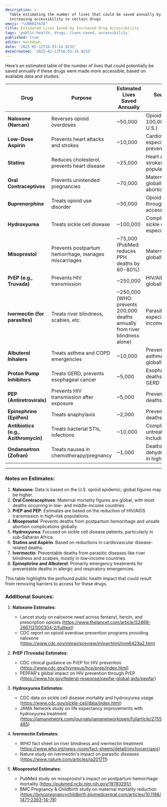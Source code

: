 ```yaml
---
description: >-
  Table estimating the number of lives that could be saved annually by
  increasing accessibility to certain drugs
emoji: "\U0001FA7A"
title: Estimated Lives Saved by Increased Drug Accessibility
tags: 'public-health, drugs, lives-saved, accessibility'
published: true
editor: markdown
date: '2025-02-12T16:55:14.923Z'
dateCreated: '2025-02-12T16:55:14.923Z'
---
```

Here’s an estimated table of the number of lives that could potentially be saved annually if these drugs were made more accessible, based on available data and studies:

| **Drug**                             | **Purpose**                                          | **Estimated Lives Saved Annually**                                          | **Source of Deaths Prevented**                                 |
|--------------------------------------|------------------------------------------------------|-----------------------------------------------------------------------------|----------------------------------------------------------------|
| **Naloxone (Narcan)**                | Reverses opioid overdoses                            | ~50,000                                                                     | Opioid overdoses (over 100,000 annually in the U.S.)           |
| **Low-Dose Aspirin**                 | Prevents heart attacks and strokes                   | ~10,000                                                                     | Cardiovascular disease, especially secondary prevention        |
| **Statins**                          | Reduces cholesterol, prevents heart disease          | ~25,000                                                                     | Heart attacks and strokes in high-risk populations             |
| **Oral Contraceptives**              | Prevents unintended pregnancies                      | ~70,000                                                                     | Maternal mortality globally due to unsafe abortions/pregnancy  |
| **Buprenorphine**                    | Treats opioid use disorder                           | ~30,000                                                                     | Opioid overdoses through treatment accessibility               |
| **Hydroxyurea**                      | Treats sickle cell disease                           | ~100,000                                                                    | Complications from sickle cell disease, especially in Africa   |
| **Misoprostol**                      | Prevents postpartum hemorrhage, manages miscarriages | ~75,000 (PubMed: reduces PPH deaths by 60-80%)                              | Maternal mortality globally                                    |
| **PrEP (e.g., Truvada)**             | Prevents HIV transmission                            | ~250,000                                                                    | HIV/AIDS deaths globally                                       |
| **Ivermectin (for parasites)**       | Treats river blindness, scabies, etc.                | ~250,000 (WHO: prevents 200,000 deaths annually from river blindness alone) | Parasitic infections, especially in low-income regions         |
| **Albuterol Inhalers**               | Treats asthma and COPD emergencies                   | ~10,000                                                                     | Preventable asthma/COPD deaths globally                        |
| **Proton Pump Inhibitors**           | Treats GERD, prevents esophageal cancer              | ~5,000                                                                      | Esophageal cancer deaths from untreated GERD                   |
| **PEP (Antiretrovirals)**            | Prevents HIV transmission after exposure             | ~5,000                                                                      | Preventable HIV/AIDS deaths                                    |
| **Epinephrine (EpiPen)**             | Treats anaphylaxis                                   | ~2,000                                                                      | Preventable anaphylaxis deaths                                 |
| **Antibiotics (e.g., Azithromycin)** | Treats bacterial STIs, infections                    | ~10,000                                                                     | Complications from untreated infections, including infertility |
| **Ondansetron (Zofran)**             | Treats nausea in chemotherapy/pregnancy              | ~1,000                                                                      | Deaths from dehydration/malnutrition in high-risk patients     |

---

### **Notes on Estimates:**

1. **Naloxone**: Data is based on the U.S. opioid epidemic; global figures may be higher.
2. **Oral Contraceptives**: Maternal mortality figures are global, with most deaths occurring in low- and middle-income countries.
3. **PrEP and PEP**: Estimates are based on the reduction of HIV/AIDS transmission in high-risk populations.
4. **Misoprostol**: Prevents deaths from postpartum hemorrhage and unsafe abortion complications globally.
5. **Hydroxyurea**: Focused on sickle cell disease patients, particularly in sub-Saharan Africa.
6. **Statins and Aspirin**: Based on reductions in cardiovascular disease-related deaths.
7. **Ivermectin**: Preventable deaths from parasitic diseases like river blindness and scabies, mostly in low-income countries.
8. **Epinephrine and Albuterol**: Primarily emergency treatments for preventable deaths in allergic and respiratory emergencies.

This table highlights the profound public health impact that could result from removing barriers to access for these drugs.

### **Additional Sources:**

1. **Naloxone Estimates**:
   - Lancet study on naloxone need across fentanyl, heroin, and prescription opioids (https://www.thelancet.com/article/S2468-2667(21)00304-2/fulltext)
   - CDC report on opioid overdose prevention programs providing naloxone (https://www.cdc.gov/mmwr/preview/mmwrhtml/mm6423a2.htm)

2. **PrEP (Truvada) Estimates**:
   - CDC clinical guidance on PrEP for HIV prevention (https://www.cdc.gov/hivnexus/hcp/prep/index.html)
   - PEPFAR's global impact on HIV prevention through PrEP (https://www.hiv.gov/federal-response/pepfar-global-aids/pepfar)

3. **Hydroxyurea Estimates**:
   - CDC data on sickle cell disease mortality and hydroxyurea usage (https://www.cdc.gov/sickle-cell/data/index.html)
   - JAMA Network study on life expectancy improvements with hydroxyurea treatment (https://jamanetwork.com/journals/jamanetworkopen/fullarticle/2755485)

4. **Ivermectin Estimates**:
   - WHO fact sheet on river blindness and ivermectin treatment (https://www.who.int/news-room/fact-sheets/detail/onchocerciasis)
   - Nature study on ivermectin's impact on parasitic diseases (https://www.nature.com/articles/ja201711)

5. **Misoprostol Estimates**:
   - PubMed study on misoprostol's impact on postpartum hemorrhage mortality (https://pubmed.ncbi.nlm.nih.gov/19783291/)
   - BMC Pregnancy & Childbirth study on maternal mortality reduction (https://bmcpregnancychildbirth.biomedcentral.com/articles/10.1186/1471-2393-14-78)
